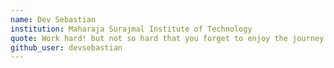 ```yaml
---
name: Dev Sebastian
institution: Maharaja Surajmal Institute of Technology
quote: Work hard! but not so hard that you forget to enjoy the journey:)
github_user: devsebastian
---
```

